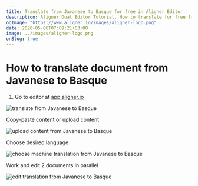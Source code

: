 ```yaml
---
title: Translate from Javanese to Basque for free in Aligner Editor
description: Aligner Dual Editor Tutorial. How to translate for free from Javanese to Basque. Aligner is multilingual document management platform. 
ogImage: "https://www.aligner.io/images/aligner-logo.png"
date: 2020-05-06T07:09:21+03:00
image: ../images/aligner-logo.png
onBlog: true
---
```


# How to translate document from Javanese to Basque

1. Go to editor at [app.aligner.io](https://app.aligner.io "Aligner App web page")

![translate from Javanese to Basque](../aligner-blank-editor.png "translate from Javanese to Basque")

Copy-paste content or upload content

![upload content from Javanese to Basque](../aligner-uploaded-document.png "upload content from Javanese to Basque")

Choose desired language

![choose machine translation from Javanese to Basque](../aligner-language-dropdown.png "choose machine translation from Javanese to Basque")

Work and edit 2 documents in parallel

![edit translation from Javanese to Basque](../aligner-double-sitded-editor.png "edit translation from Javanese to Basque")


